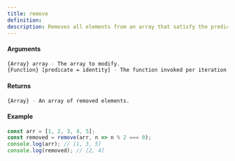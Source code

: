```yaml
---
title: remove
definition: 
description: Removes all elements from an array that satisfy the predicate and returns an array with the removed elements.
---
```



#### Arguments


```bash
{Array} array - The array to modify.
{Function} [predicate = identity] - The function invoked per iteration.
```


#### Returns


```bash
{Array} - An array of removed elements.
```


#### Example


```ts
const arr = [1, 2, 3, 4, 5];
const removed = remove(arr, n => n % 2 === 0);
console.log(arr); // [1, 3, 5]
console.log(removed); // [2, 4]
```